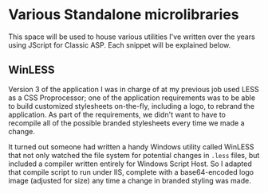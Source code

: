 # Various Standalone microlibraries
This space will be used to house various utilities I've written over the years using JScript for Classic ASP.
Each snippet will be explained below.

## WinLESS
Version 3 of the application I was in charge of at my previous job used LESS as a CSS Proprocessor; one of the
application requirements was to be able to build customized stylesheets on-the-fly, including a logo, to rebrand
the application. As part of the requirements, we didn't want to have to recompile all of the possible branded
stylesheets every time we made a change.

It turned out someone had written a handy Windows utility called WinLESS that not only watched the file system for
potential changes in `.less` files, but included a compiler written entirely for Windows Script Host. So I adapted
that compile script to run under IIS, complete with a base64-encoded logo image (adjusted for size) any time a 
change in branded styling was made.

